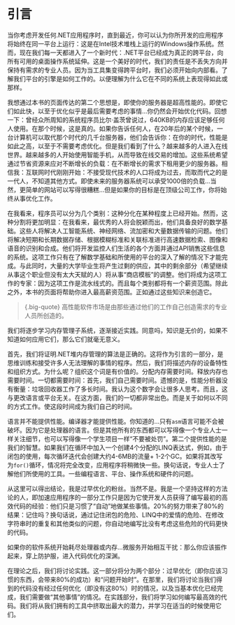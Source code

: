 # 引言

当你考虑开发任何.NET应用程序时，直到最近，你可以认为你所开发的应用程序将始终在同一平台上运行：这是在Intel技术堆栈上运行的Windows操作系统。然而，现在我们每一天都进入了一个新时代：.NET平台已经成为真正的跨平台，向所有可用的桌面操作系统延伸。这是一个美好的时代，我们的责任是不丢失方向并保持有需求的专业人员。因为当工具集变得跨平台时，我们必须开始向内部看。了解我们平台的引擎是如何工作的。以便理解为什么它在不同的系统上表现得如此或那样。

我想通过本书的页面传达的第二个思想是，即使你的服务器是超高性能的。即使它们如此快，以至于优化似乎是最后需要考虑的事情...你仍然会开始优化代码。回想一下：曾经众所周知的系统程序员比尔·盖茨曾说过，640KB的内存应该足够任何人使用。在那个时候，这是真的。如果你告诉任何人，在20年后的某个时候，一台计算机可以取代那个时代的几千台服务器，他们会告诉你：在你的时代，性能是如此之高，以至于不需要考虑优化。但是我们看到了什么？越来越多的人进入在线世界。越来越多的人开始使用智能手机，从而导致在线交易的增加。这些系统希望通过节省资源来应对不断增长的负载：在不断增长的需求下租用更少的服务器。相信我：互联网时代刚刚开始：不接受现代技术的人口将成为过去，而取而代之的是一代人，不知道其他方式。即使未来的服务器系统可以承受1000倍的负载...当然，更简单的网站可以写得很糟糕...但是如果你的目标是在顶级公司工作，你将始终从事优化工作。

[>]: 当然，关于这个问题可能有很多不同的观点。然而，根据经验和各种门户网站上的薪资统计数据，行业的发展方向正是这样。

在我看来，程序员可以分为几个类别：这种分化在某种程度上已经开始。然而，这种分割将更加明显：在我看来，最优秀的人将会脱颖而出，他们具备良好的数学基础。这些人将解决人工智能系统、神经网络、流加密和大量数据传输的问题。他们将解决短期和长期数据存储、根据模糊标准和关联标准进行高速数据检索、图像和语音的识别和合成。他们将开发监控人们生活的各个方面并通过API销售这些信息的系统。这项工作只有在了解数学基础和所使用的平台的深入了解的情况下才能完成。与此同时，大量的大学毕业生将产生过剩的供应，其中的剩余部分（希望继续从事这个职业但没有太大天赋的人）将从事“商店模板”的调整。他们将成为这项工作的专家：因为这项工作是流水线式的。而且每个类别都将有一个薪资范围。除此之外，本书的页面将帮助你进入最高薪资范围。正如通过这些知识来创造它。

[>]: 为什么这样说呢？最近我优化了代码。没有什么“特别的”，只是优化了[SMBLibrary](https://github.com/TalAloni/SMBLibrary)库。如果给它施加负载，它会在内存中创建10GB/s的数组和小对象的流量。分配一个最小大小的对象会产生2MB/s的分配。优化达到了99.9%。性能自然增加了25%。也就是说，GC占用了25%的时间：想一想。结果是，它可以更快地下载，同时需要更少的资源。

>{.big-quote} 高性能软件市场是由那些通过他们的工作自己创造需求的专业人员所创造的。

我们将逐步学习内存管理子系统，逐渐接近实践。同意吗，知识是无价的，如果不知道如何应用它们，那么它们就毫无意义。

首先，我们将证明.NET堆内存管理的算法是正确的。这将作为引言的一部分，是思维训练和接受许多人无法理解的事情的程序。然后，我们将描述内存的设备特性和组织方式。为什么呢？组织这个词是有价值的。分配内存需要时间。释放内存也需要时间。一切都需要时间：首先，我们自己需要时间。遗憾的是，性能分析器没有衡量：垃圾回收器工作了多长时间。我认为这个数字会让很多人思考。而且，这与更改语言或平台无关。在这方面，我们的一切都非常出色。而是关于如何以不同的方式工作。使这段时间成为我们自己的时间。

语言并不能提供性能。编译器才能提供性能。你知道的...只有`asm`语言可能不会被破坏。因为它是处理器的语言。但是其他所有的东西都可以写得像一个专业人士一样关注细节，也可以写得像一个学生项目一样“不要被处罚”。第二个提供性能的是我们的智慧。如果我们在循环中加入一个创建4个分配的LINQ表达式，例如，由于闭包的使用，每次循环迭代会创建大约4-6MB的流量+ 1-2个GC。如果将其改写为`for()`循环，情况将完全改变，应用程序将稍微快一些。换句话说，专业人士了解他们所使用的工具。一些编程语言、平台、操作系统和硬件的问题。

从这里可以得出结论，我是过早优化的粉丝。当然不是。我是一个坚持这样的方法论的人，即加速应用程序的一部分工作只是因为它使开发人员获得了编写最初的高效代码的经验：他们只是习惯了“自动”地做某些事情。20%的努力带来了80%的结果：记住吗？换句话说，通过记住闭包的危险、LINQ中的爱情的危险、在修改字符串时的重复和其他类似的问题，你自动地编写比没有考虑这些危险的代码更快的代码。

如果你的软件系统开始耗尽处理器或内存...微服务开始相互干扰：那么你应该振作起来，穿上防护服，进入代码优化的深渊。

在理论之后，我们将讨论实践。这一部分将分为两个部分：过早优化（即你应该习惯的东西，会带来80%的成功）和“问题开始时”。在那里，我们将讨论当我们得到的代码没有经过任何优化（即没有这80%）时的情况，以及当基本优化已经完成，我们需要做“其他事情”的情况。在实践部分，我们将学习如何编写最高效的代码。我们将从我们拥有的工具中挤取出最大的潜力，并学习在适当的时候使用它们。
